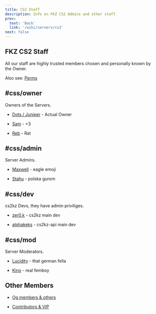 ```yaml
---
title: CS2 Staff
description: Info on FKZ CS2 Admins and other staff
prev: 
  text: 'Back'
  link: '/wiki/servers/cs2'
next: false
---
```


## FKZ CS2 Staff

All our staff are highly trusted members chosen and personally known by the Owner.

Also see: [Perms](/wiki/servers/cs2/staff)

## #css/owner

Owners of the Servers.

- [Dots / Juniper](https://steamcommunity.com/profiles/76561198268569118) - Actual Owner 

- [Sam](https://steamcommunity.com/profiles/76561198326103116) - <3

- [Reb](https://steamcommunity.com/profiles/76561198139427758) - Rat

## #css/admin

Server Admins.

- [Maxwell](https://steamcommunity.com/profiles/76561198241119894) - eagle emoji

- [Stahu](https://steamcommunity.com/profiles/76561198120551466) - polska gurom

## #css/dev

cs2kz Devs, they have admin priviliges.

- [zer0.k](https://steamcommunity.com/profiles/76561198118681904) - cs2kz main dev

- [alphakeks](https://steamcommunity.com/profiles/76561198282622073) - cs2kz-api main dev

## #css/mod

Server Moderators.

- [Lucidity](https://steamcommunity.com/profiles/76561198207657755) - that german fella

- [Kino](https://steamcommunity.com/profiles/76561198355327911) - real femboy

## Other Members

- [Og members & others](/wiki/servers/cs2/og)

- [Contributors & VIP](/wiki/donators)